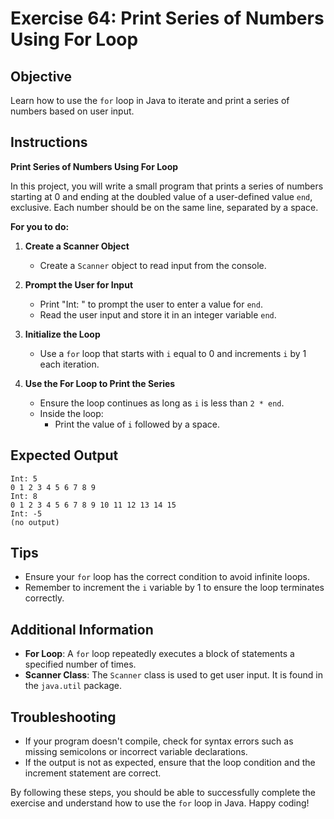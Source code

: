 # Exercise 64: Print Series of Numbers Using For Loop

## Objective
Learn how to use the `for` loop in Java to iterate and print a series of numbers based on user input.

## Instructions

**Print Series of Numbers Using For Loop**

In this project, you will write a small program that prints a series of numbers starting at 0 and ending at the doubled value of a user-defined value `end`, exclusive. Each number should be on the same line, separated by a space.

**For you to do:**

1. **Create a Scanner Object**
    - Create a `Scanner` object to read input from the console.

2. **Prompt the User for Input**
    - Print "Int: " to prompt the user to enter a value for `end`.
    - Read the user input and store it in an integer variable `end`.

3. **Initialize the Loop**
    - Use a `for` loop that starts with `i` equal to 0 and increments `i` by 1 each iteration.

4. **Use the For Loop to Print the Series**
    - Ensure the loop continues as long as `i` is less than `2 * end`.
    - Inside the loop:
        - Print the value of `i` followed by a space.

## Expected Output
```
Int: 5
0 1 2 3 4 5 6 7 8 9
Int: 8
0 1 2 3 4 5 6 7 8 9 10 11 12 13 14 15
Int: -5
(no output)
```

## Tips
- Ensure your `for` loop has the correct condition to avoid infinite loops.
- Remember to increment the `i` variable by 1 to ensure the loop terminates correctly.

## Additional Information
- **For Loop**: A `for` loop repeatedly executes a block of statements a specified number of times.
- **Scanner Class**: The `Scanner` class is used to get user input. It is found in the `java.util` package.

## Troubleshooting
- If your program doesn't compile, check for syntax errors such as missing semicolons or incorrect variable declarations.
- If the output is not as expected, ensure that the loop condition and the increment statement are correct.

By following these steps, you should be able to successfully complete the exercise and understand how to use the `for` loop in Java. Happy coding!
